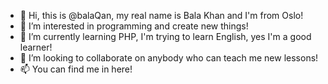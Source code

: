 - 👋 Hi, this is @balaQan, my real name is Bala Khan and I'm from Oslo! 
- 👀 I’m interested in programming and create new things!
- 🌱 I’m currently learning PHP, I'm trying to learn English, yes I'm a good learner!
- 💞️ I’m looking to collaborate on anybody who can teach me new lessons!
- 📫 You can find me in here!

<!---
Balakhan Profile is a ✨ special ✨ repository because its `README.md` (this file) appears on your GitHub profile.
You can click the Preview link to take a look at your changes.
--->

